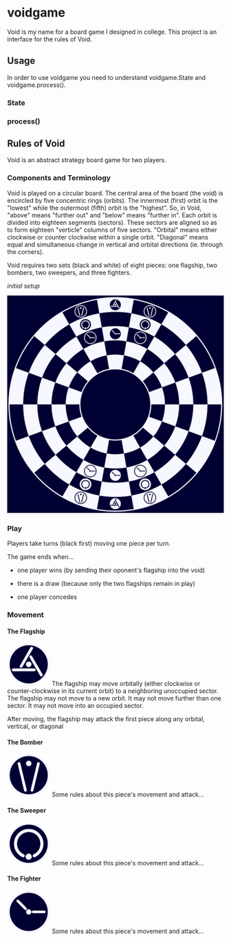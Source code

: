 # voidgame

Void is my name for a board game I designed in college. This project is an interface for the rules of Void.

## Usage

In order to use voidgame you need to understand voidgame.State and voidgame.process().

### State

### process()

## Rules of Void
Void is an abstract strategy board game for two players.

### Components and Terminology
Void is played on a circular board. The central area of the board (the void) is encircled by five concentric rings (orbits). The innermost (first) orbit is the "lowest" while the outermost (fifth) orbit is the "highest". So, in Void, "above" means "further out" and "below" means "further in". Each orbit is divided into eighteen segments (sectors). These sectors are aligned so as to form eighteen "verticle" columns of five sectors. "Orbital" means either clockwise or counter clockwise within a single orbit. "Diagonal" means equal and simultaneous change in vertical and orbital directions (ie. through the corners).

Void requires two sets (black and white) of eight pieces: one flagship, two bombers, two sweepers, and three fighters. 

_initial setup_

![Void Board Initial Setup](/pngs/void-board-initial-setup.png)

### Play
Players take turns (black first) moving one piece per turn. 

The game ends when...

- one player wins (by sending their oponent's flagship into the void)

- there is a draw (because only the two flagships remain in play)

- one player concedes

### Movement

#### The Flagship 
<img src="/pngs/void-flag-black.png" alt="Void Flagship Piece (Black)" width="100" height="100">
The flagship may move orbitally (either clockwise or counter-clockwise in its current orbit) to a neighboring unoccupied sector. The flagship may not move to a new orbit. It may not move further than one sector. It may not move into an occupied sector.

After moving, the flagship may attack the first piece along any orbital, vertical, or diagonal 

#### The Bomber 
<img src="/pngs/void-bomber-black.png" alt="Void Bomber Piece (Black)" width="100" height="100">
Some rules about this piece's movement and attack...

#### The Sweeper 
<img src="/pngs/void-sweeper-black.png" alt="Void Sweeper Piece (Black)" width="100" height="100">
Some rules about this piece's movement and attack...

#### The Fighter 
<img src="/pngs/void-fighter-black.png" alt="Void Fighter Piece (Black)" width="100" height="100">
Some rules about this piece's movement and attack...